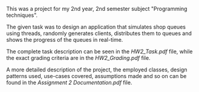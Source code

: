 This was a project for my 2nd year, 2nd semester subject "Programming techniques".

The given task was to design an application that simulates shop queues using threads, randomly generates clients, distributes them to queues and shows the progress of the queues in real-time.

The complete task description can be seen in the _HW2_Task.pdf_ file, while the exact grading criteria are in the _HW2_Grading.pdf_ file.

A more detailed description of the project, the employed classes, design patterns used, use-cases covered, assumptions made and so on can be found in the _Assignment 2 Documentation.pdf_ file.